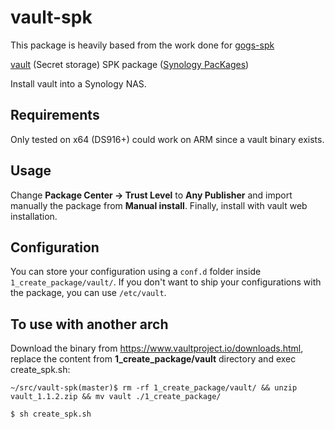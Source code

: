 # vault-spk

This package is heavily based from the work done for [gogs-spk](https://github.com/alexandregz/gogs-spk)

[vault](https://vaultproject.io) (Secret storage) SPK package ([Synology PacKages](https://www.synology.com/en-us/dsm/app_packages))

Install vault into a Synology NAS.

## Requirements

Only tested on x64 (DS916+) could work on ARM since a vault binary exists.

## Usage

Change **Package Center -> Trust Level** to **Any Publisher** and import manually the package from **Manual install**.
Finally, install with vault web installation.

## Configuration

You can store your configuration using a `conf.d` folder inside `1_create_package/vault/`. If you don't want to ship your configurations with the package, you can use `/etc/vault`.

## To use with another arch

Download the binary from https://www.vaultproject.io/downloads.html, replace the content from **1_create_package/vault** directory and exec create_spk.sh:

```~/src/vault-spk(master)$ rm -rf 1_create_package/vault/ && unzip vault_1.1.2.zip && mv vault ./1_create_package/```

```$ sh create_spk.sh```


